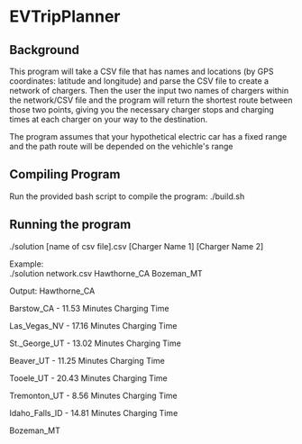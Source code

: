 # EVTripPlanner


## Background

This program will take a CSV file that has names and locations (by GPS coordinates: latitude and longitude) and parse the CSV file to create a network of chargers.
Then the user the input two names of chargers within the network/CSV file and the program will return the shortest route between those two points, giving you
the necessary charger stops and charging times at each charger on your way to the destination.

The program assumes that your hypothetical electric car has a fixed range and the path route will be depended on the vehichle's range

## Compiling Program

Run the provided bash script to compile the program: ./build.sh

## Running the program 


./solution [name of csv file].csv [Charger Name 1] [Charger Name 2]

Example:  
./solution network.csv Hawthorne_CA Bozeman_MT

Output:
Hawthorne_CA

Barstow_CA - 11.53 Minutes Charging Time

Las_Vegas_NV - 17.16 Minutes Charging Time

St._George_UT - 13.02 Minutes Charging Time

Beaver_UT - 11.25 Minutes Charging Time

Tooele_UT - 20.43 Minutes Charging Time

Tremonton_UT - 8.56 Minutes Charging Time

Idaho_Falls_ID - 14.81 Minutes Charging Time

Bozeman_MT
